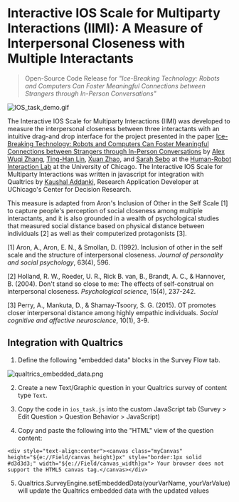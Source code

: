 # Interactive IOS Scale for Multiparty Interactions (IIMI): A Measure of Interpersonal Closeness with Multiple Interactants

> Open-Source Code Release for 
> *"Ice-Breaking Technology: Robots and Computers Can Foster Meaningful Connections between Strangers through In-Person Conversations"* 

![IOS_task_demo.gif](https://github.com/SeboLab/interactive_ios_scale/blob/main/IOS_task_demo.gif)


The Interactive IOS Scale for Multiparty Interactions (IIMI) was developed to measure the interpersonal closeness between three interactants with an intuitive drag-and drop interface for the project presented in the paper [Ice-Breaking Technology: Robots and Computers Can Foster Meaningful Connections between Strangers through In-Person Conversations](https://dl.acm.org/doi/10.1145/3544548.3581135) by [Alex Wuqi Zhang](mailto:alexwuqizhang@uchicago.edu), [Ting-Han Lin](mailto:tinghan@uchicago.edu), [Xuan Zhao](mailto:xuanzhao@stanford.edu), and [Sarah Sebo](mailto:sarahsebo@uchicago.edu) at the [Human-Robot Interaction Lab](https://hri.cs.uchicago.edu) at the University of Chicago. The Interactive IOS Scale for Multiparty Interactions was written in javascript for integration with Qualtrics by [Kaushal Addanki](mailto:kaushal.addanki@chicagobooth.edu), Research Application Developer at UChicago's Center for Decision Research.


This measure is adapted from Aron's Inclusion of Other in the Self Scale [1] to capture people's perception of social closeness among multiple interactants, and it is also grounded in a wealth of psychological studies that measured social distance based on physical distance between individuals [2] as well as their computerized protagonists [3].

[1] Aron, A., Aron, E. N., & Smollan, D. (1992). Inclusion of other in the self scale and the structure of interpersonal closeness. *Journal of personality and social psychology*, 63(4), 596.

[2] Holland, R. W., Roeder, U. R., Rick B. van, B., Brandt, A. C., & Hannover, B. (2004). Don't stand so close to me: The effects of self-construal on interpersonal closeness. *Psychological science*, 15(4), 237-242.

[3] Perry, A., Mankuta, D., & Shamay-Tsoory, S. G. (2015). OT promotes closer interpersonal distance among highly empathic individuals. *Social cognitive and affective neuroscience*, 10(1), 3-9.


## Integration with Qualtrics 

1. Define the following "embedded data" blocks in the Survey Flow tab. 

![qualtrics_embedded_data.png](https://github.com/SeboLab/interactive_ios_scale/blob/main/qualtrics_embedded_data.png)

2. Create a new Text/Graphic question in your Qualtrics survey of content type `Text`. 

3. Copy the code in `ios_task.js` into the custom JavaScript tab (Survey > Edit Question > Question Behavior > JavaScript)

4. Copy and paste the following into the "HTML" view of the question content: 

```
<div style="text-align:center"><canvas class="myCanvas" height="${e://Field/canvas_height}px" style="border:1px solid #d3d3d3;" width="${e://Field/canvas_width}px"> Your browser does not support the HTML5 canvas tag.</canvas></div>
```

5. Qualtrics.SurveyEngine.setEmbeddedData(yourVarName, yourVarValue) will update the Qualtrics embedded data with the updated values
